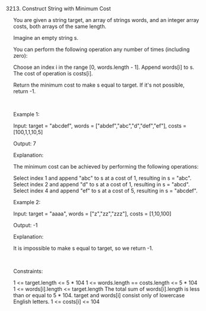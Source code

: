 3213. Construct String with Minimum Cost

You are given a string target, an array of strings words, and an integer array costs, both arrays of the same length.

Imagine an empty string s.

You can perform the following operation any number of times (including zero):

Choose an index i in the range [0, words.length - 1].
Append words[i] to s.
The cost of operation is costs[i].

Return the minimum cost to make s equal to target. If it's not possible, return -1.

 

Example 1:

Input: target = "abcdef", words = ["abdef","abc","d","def","ef"], costs = [100,1,1,10,5]

Output: 7

Explanation:

The minimum cost can be achieved by performing the following operations:

Select index 1 and append "abc" to s at a cost of 1, resulting in s = "abc".
Select index 2 and append "d" to s at a cost of 1, resulting in s = "abcd".
Select index 4 and append "ef" to s at a cost of 5, resulting in s = "abcdef".

Example 2:

Input: target = "aaaa", words = ["z","zz","zzz"], costs = [1,10,100]

Output: -1

Explanation:

It is impossible to make s equal to target, so we return -1.

 

Constraints:

1 <= target.length <= 5 * 104
1 <= words.length == costs.length <= 5 * 104
1 <= words[i].length <= target.length
The total sum of words[i].length is less than or equal to 5 * 104.
target and words[i] consist only of lowercase English letters.
1 <= costs[i] <= 104